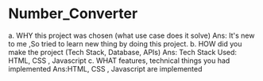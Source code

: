 # Number_Converter



a. WHY this project was chosen (what use case does it solve)
Ans: It's new to me ,So tried to learn new thing by doing this project.
b. HOW did you make the project (Tech Stack, Database, APIs)
Ans: Tech Stack Used: HTML, CSS , Javascript
c. WHAT features, technical things you had implemented
Ans:HTML, CSS , Javascript are implemented

